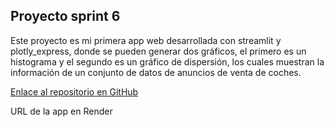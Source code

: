 ## Proyecto sprint 6

Este proyecto es mi primera app web desarrollada con streamlit y plotly_express, donde se pueden generar dos gráficos, el primero es un histograma y el segundo es un gráfico de dispersión, los cuales muestran la información de un conjunto de datos de anuncios de venta de coches.

[Enlace al repositorio en GitHub](https://github.com/Hectorcidps/proyecto_sprint_6)

URL de la app en Render



